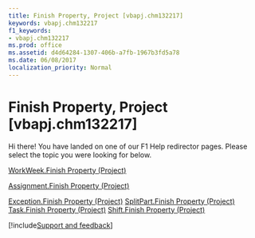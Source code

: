 ```yaml
---
title: Finish Property, Project [vbapj.chm132217]
keywords: vbapj.chm132217
f1_keywords:
- vbapj.chm132217
ms.prod: office
ms.assetid: d4d64284-1307-406b-a7fb-1967b3fd5a78
ms.date: 06/08/2017
localization_priority: Normal
---
```



# Finish Property, Project [vbapj.chm132217]

Hi there! You have landed on one of our F1 Help redirector pages. Please select the topic you were looking for below.

[WorkWeek.Finish Property (Project)](http://msdn.microsoft.com/library/d66fac85-0644-4f7d-445f-c4712aee6dbe%28Office.15%29.aspx)

[Assignment.Finish Property (Project)](http://msdn.microsoft.com/library/c67224ed-0bfc-2119-b68c-5d7bd290b357%28Office.15%29.aspx)

[Exception.Finish Property (Project)](http://msdn.microsoft.com/library/6cc70993-916e-f093-ab52-2cfdefe3d75a%28Office.15%29.aspx)
[SplitPart.Finish Property (Project)](http://msdn.microsoft.com/library/deabe924-95f8-5763-6f8a-e1c913784543%28Office.15%29.aspx)
[Task.Finish Property (Project)](http://msdn.microsoft.com/library/5b964456-8b64-5455-3651-393c70e75277%28Office.15%29.aspx)
[Shift.Finish Property (Project)](http://msdn.microsoft.com/library/f91768b9-fb9b-d557-31a4-5284fb037237%28Office.15%29.aspx)

[!include[Support and feedback](~/includes/feedback-boilerplate.md)]